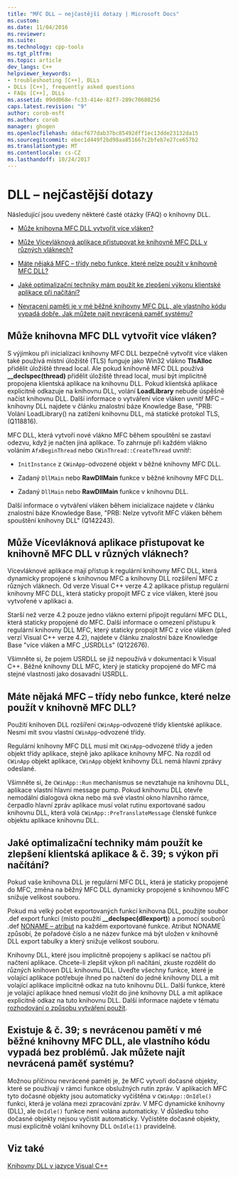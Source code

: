 ```yaml
---
title: "MFC DLL – nejčastější dotazy | Microsoft Docs"
ms.custom: 
ms.date: 11/04/2016
ms.reviewer: 
ms.suite: 
ms.technology: cpp-tools
ms.tgt_pltfrm: 
ms.topic: article
dev_langs: C++
helpviewer_keywords:
- troubleshooting [C++], DLLs
- DLLs [C++], frequently asked questions
- FAQs [C++], DLLs
ms.assetid: 09dd068e-fc33-414e-82f7-289c70680256
caps.latest.revision: "9"
author: corob-msft
ms.author: corob
manager: ghogen
ms.openlocfilehash: ddacf677dab37bc85492dff1ec13dde23132da15
ms.sourcegitcommit: ebec1d449f2bd98aa851667c2bfeb7e27ce657b2
ms.translationtype: MT
ms.contentlocale: cs-CZ
ms.lasthandoff: 10/24/2017
---
```

# <a name="dll-frequently-asked-questions"></a>DLL – nejčastější dotazy  
  
Následující jsou uvedeny některé časté otázky (FAQ) o knihovny DLL.  
    
-   [Může knihovna MFC DLL vytvořit více vláken?](#mfc_multithreaded_1)  

-   [Může Vícevláknová aplikace přistupovat ke knihovně MFC DLL v různých vláknech?](#mfc_multithreaded_2)  
  
-   [Máte nějaká MFC – třídy nebo funkce, které nelze použít v knihovně MFC DLL?](#mfc_prohibited_classes)  
  
-   [Jaké optimalizační techniky mám použít ke zlepšení výkonu klientské aplikace při načítání?](#mfc_optimization)  
  
-   [Nevracení paměti je v mé běžné knihovny MFC DLL, ale vlastního kódu vypadá dobře. Jak můžete najít nevrácená paměť systému?](#memory_leak)  

## <a name="mfc_multithreaded_1"></a>Může knihovna MFC DLL vytvořit více vláken?  
  
S výjimkou při inicializaci knihovny MFC DLL bezpečně vytvořit více vláken také používá místní úložiště (TLS) funguje jako Win32 vlákno **TlsAlloc** přidělit úložiště thread local. Ale pokud knihovně MFC DLL používá **__declspec(thread)** přidělit úložiště thread local, musí být implicitně propojena klientská aplikace na knihovnu DLL. Pokud klientská aplikace explicitně odkazuje na knihovnu DLL, volání **LoadLibrary** nebude úspěšně načíst knihovnu DLL. Další informace o vytváření více vláken uvnitř MFC – knihovny DLL najdete v článku znalostní báze Knowledge Base, "PRB: Volání LoadLibrary() na zatížení knihovnu DLL, má statické protokol TLS, (Q118816).  
  
 MFC DLL, která vytvoří nové vlákno MFC během spouštění se zastaví odezvu, když je načten jiná aplikace. To zahrnuje při každém vlákno voláním `AfxBeginThread` nebo `CWinThread::CreateThread` uvnitř:  
  
-   `InitInstance` z `CWinApp`-odvozené objekt v běžné knihovny MFC DLL.  
  
-   Zadaný `DllMain` nebo **RawDllMain** funkce v běžné knihovny MFC DLL.  
  
-   Zadaný `DllMain` nebo **RawDllMain** funkce v knihovnu DLL.  
  
 Další informace o vytváření vláken během inicializace najdete v článku znalostní báze Knowledge Base, "PRB: Nelze vytvořit MFC vláken během spouštění knihovny DLL" (Q142243).  
  
## <a name="mfc_multithreaded_2"></a>Může Vícevláknová aplikace přistupovat ke knihovně MFC DLL v různých vláknech?
Vícevláknové aplikace mají přístup k regulární knihovny MFC DLL, která dynamicky propojené s knihovnou MFC a knihovny DLL rozšíření MFC z různých vláknech. Od verze Visual C++ verze 4.2 aplikace přístup regulární knihovny MFC DLL, která staticky propojit MFC z více vláken, které jsou vytvořené v aplikaci a.  
  
 Starší než verze 4.2 pouze jedno vlákno externí připojit regulární MFC DLL, která staticky propojené do MFC. Další informace o omezení přístupu k regulární knihovny DLL MFC, který staticky propojit MFC z více vláken (před verzí Visual C++ verze 4.2), najdete v článku znalostní báze Knowledge Base "více vláken a MFC _USRDLLs" (Q122676).  
  
 Všimněte si, že pojem USRDLL se již nepoužívá v dokumentaci k Visual C++. Běžné knihovny DLL MFC, který je staticky propojené do MFC má stejné vlastnosti jako dosavadní USRDLL.  


## <a name="mfc_prohibited_classes"></a>Máte nějaká MFC – třídy nebo funkce, které nelze použít v knihovně MFC DLL?
Použití knihoven DLL rozšíření `CWinApp`-odvozené třídy klientské aplikace. Nesmí mít svou vlastní `CWinApp`-odvozené třídy.  
  
Regulární knihovny MFC DLL musí mít `CWinApp`-odvozené třídy a jeden objekt třídy aplikace, stejně jako aplikace knihovny MFC. Na rozdíl od `CWinApp` objekt aplikace, `CWinApp` objekt knihovny DLL nemá hlavní zprávy odeslané.  
  
 Všimněte si, že `CWinApp::Run` mechanismus se nevztahuje na knihovnu DLL, aplikace vlastní hlavní message pump. Pokud knihovnu DLL otevře nemodální dialogová okna nebo má své vlastní okno hlavního rámce, čerpadlo hlavní zpráv aplikace musí volat rutinu exportované sadou knihovnu DLL, která volá `CWinApp::PreTranslateMessage` členské funkce objektu aplikace knihovnu DLL.  

## <a name="mfc_optimization"></a>Jaké optimalizační techniky mám použít ke zlepšení klientská aplikace & č. 39; s výkon při načítání?
Pokud vaše knihovna DLL je regulární MFC DLL, která je staticky propojené do MFC, změna na běžný MFC DLL dynamicky propojené s knihovnou MFC snižuje velikost souboru.  
  
 Pokud má velký počet exportovaných funkcí knihovna DLL, použijte soubor .def export funkcí (místo použití **__declspec(dllexport)**) a pomocí souborů .def [NONAME – atribut](../build/exporting-functions-from-a-dll-by-ordinal-rather-than-by-name.md) na každém exportované funkce. Atribut NONAME způsobí, že pořadové číslo a ne název funkce má být uložen v knihovně DLL export tabulky a který snižuje velikost souboru.  
  
 Knihovny DLL, které jsou implicitně propojeny s aplikací se načtou při načtení aplikace. Chcete-li zlepšit výkon při načítání, zkuste rozdělit do různých knihoven DLL knihovnu DLL. Uveďte všechny funkce, které je volající aplikace potřebuje ihned po načtení do jedné knihovny DLL a mít volající aplikace implicitně odkaz na tuto knihovnu DLL. Další funkce, které je volající aplikace hned nemusí vložit do jiné knihovny DLL a mít aplikace explicitně odkaz na tuto knihovnu DLL. Další informace najdete v tématu [rozhodování o způsobu vytváření použít](../build/linking-an-executable-to-a-dll.md#determining-which-linking-method-to-use).  

## <a name="memory_leak"></a>Existuje & č. 39; s nevrácenou pamětí v mé běžné knihovny MFC DLL, ale vlastního kódu vypadá bez problémů. Jak můžete najít nevrácená paměť systému?  
  
Možnou příčinou nevrácené paměti je, že MFC vytvoří dočasné objekty, které se používají v rámci funkce obslužných rutin zpráv. V aplikacích MFC tyto dočasné objekty jsou automaticky vyčištěna v `CWinApp::OnIdle()` funkci, která je volána mezi zpracování zpráv. V MFC dynamické knihovny (DLL), ale `OnIdle()` funkce není volána automaticky. V důsledku toho dočasné objekty nejsou vyčistit automaticky. Vyčistěte dočasné objekty, musí explicitně volání knihovny DLL `OnIdle(1)` pravidelně.  
  
## <a name="see-also"></a>Viz také  
 [Knihovny DLL v jazyce Visual C++](../build/dlls-in-visual-cpp.md)